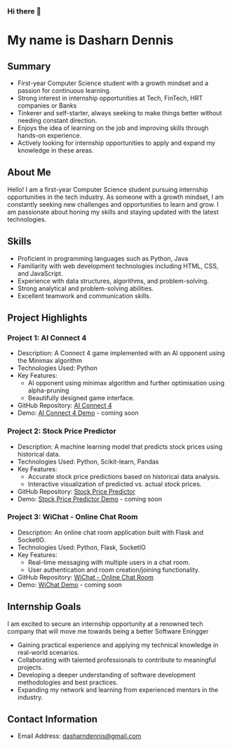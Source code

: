 ### Hi there 👋

# My name is Dasharn Dennis

## Summary

- First-year Computer Science student with a growth mindset and a passion for continuous learning.
- Strong interest in internship opportunities at Tech, FinTech, HRT companies or Banks
- Tinkerer and self-starter, always seeking to make things better without needing constant direction.
- Enjoys the idea of learning on the job and improving skills through hands-on experience.
- Actively looking for internship opportunities to apply and expand my knowledge in these areas.

## About Me

Hello! I am a first-year Computer Science student pursuing internship opportunities in the tech industry. As someone with a growth mindset, I am constantly seeking new challenges and opportunities to learn and grow. I am passionate about honing my skills and staying updated with the latest technologies.

## Skills

- Proficient in programming languages such as Python, Java
- Familiarity with web development technologies including HTML, CSS, and JavaScript.
- Experience with data structures, algorithms, and problem-solving.
- Strong analytical and problem-solving abilities.
- Excellent teamwork and communication skills.

## Project Highlights

### Project 1: AI Connect 4

- Description: A Connect 4 game implemented with an AI opponent using the Minimax algorithm 
- Technologies Used: Python
- Key Features: 
  - AI opponent using minimax algorithm and further optimisation using alpha-pruning
  - Beautifully designed game interface.
- GitHub Repository: [AI Connect 4]()
- Demo: [AI Connect 4 Demo](https://github.com/Dasharn/AIConnect4) - coming soon

### Project 2: Stock Price Predictor

- Description: A machine learning model that predicts stock prices using historical data.
- Technologies Used: Python, Scikit-learn, Pandas
- Key Features: 
  - Accurate stock price predictions based on historical data analysis.
  - Interactive visualization of predicted vs. actual stock prices.
- GitHub Repository: [Stock Price Predictor](https://github.com/Dasharn/StockPricePredictor)
- Demo: [Stock Price Predictor Demo](https://example.com/stock-price-predictor) - coming soon

### Project 3: WiChat - Online Chat Room

- Description: An online chat room application built with Flask and SocketIO.
- Technologies Used: Python, Flask, SocketIO
- Key Features: 
  - Real-time messaging with multiple users in a chat room.
  - User authentication and room creation/joining functionality.
- GitHub Repository: [WiChat - Online Chat Room](https://github.com/Dasharn/WiChat)
- Demo: [WiChat Demo](https://example.com/WiChat) - coming soon



## Internship Goals

I am excited to secure an internship opportunity at a renowned tech company that will move me towards being a better Software Eningger

- Gaining practical experience and applying my technical knowledge in real-world scenarios.
- Collaborating with talented professionals to contribute to meaningful projects.
- Developing a deeper understanding of software development methodologies and best practices.
- Expanding my network and learning from experienced mentors in the industry.

## Contact Information

- Email Address: dasharndennis@gmail.com



